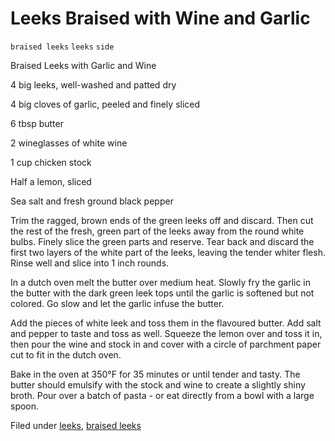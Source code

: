 # Leeks Braised with Wine and Garlic

`braised leeks` `leeks` `side`

Braised Leeks with Garlic and Wine

4 big leeks, well\-washed and patted dry

4 big cloves of garlic, peeled and finely sliced

6 tbsp butter 

2 wineglasses of white wine

1 cup chicken stock

Half a lemon, sliced

Sea salt and fresh ground black pepper

Trim the ragged, brown ends of the green leeks off and discard. Then cut the rest of the fresh, green part of the leeks away from the round white bulbs. Finely slice the green parts and reserve. Tear back and discard the first two layers of the white part of the leeks, leaving the tender whiter flesh. Rinse well and slice into 1 inch rounds.

In a dutch oven melt the butter over medium heat. Slowly fry the garlic in the butter with the dark green leek tops until the garlic is softened but not colored. Go slow and let the garlic infuse the butter.

Add the pieces of white leek and toss them in the flavoured butter. Add salt and pepper to taste and toss as well. Squeeze the lemon over and toss it in, then pour the wine and stock in and cover with a circle of parchment paper cut to fit in the dutch oven.

Bake in the oven at 350°F for 35 minutes or until tender and tasty. The butter should emulsify with the stock and wine to create a slightly shiny broth. Pour over a batch of pasta \- or eat directly from a bowl with a large spoon.

Filed under [leeks](http://hashtagrecipes.tumblr.com/tagged/leeks), [braised leeks](http://hashtagrecipes.tumblr.com/tagged/braised-leeks)
